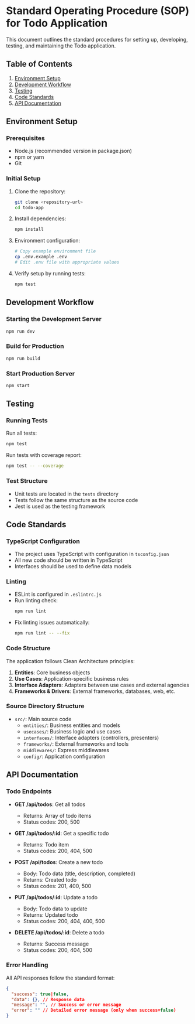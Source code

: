 # Standard Operating Procedure (SOP) for Todo Application

This document outlines the standard procedures for setting up, developing, testing, and maintaining the Todo application.

## Table of Contents

1. [Environment Setup](#environment-setup)
2. [Development Workflow](#development-workflow)
3. [Testing](#testing)
4. [Code Standards](#code-standards)
5. [API Documentation](#api-documentation)

## Environment Setup

### Prerequisites

- Node.js (recommended version in package.json)
- npm or yarn
- Git

### Initial Setup

1. Clone the repository:
   ```bash
   git clone <repository-url>
   cd todo-app
   ```

2. Install dependencies:
   ```bash
   npm install
   ```

3. Environment configuration:
   ```bash
   # Copy example environment file
   cp .env.example .env
   # Edit .env file with appropriate values
   ```

4. Verify setup by running tests:
   ```bash
   npm test
   ```

## Development Workflow

### Starting the Development Server

```bash
npm run dev
```

### Build for Production

```bash
npm run build
```

### Start Production Server

```bash
npm start
```

## Testing

### Running Tests

Run all tests:
```bash
npm test
```

Run tests with coverage report:
```bash
npm test -- --coverage
```

### Test Structure

- Unit tests are located in the `tests` directory
- Tests follow the same structure as the source code
- Jest is used as the testing framework

## Code Standards

### TypeScript Configuration

- The project uses TypeScript with configuration in `tsconfig.json`
- All new code should be written in TypeScript
- Interfaces should be used to define data models

### Linting

- ESLint is configured in `.eslintrc.js`
- Run linting check:
  ```bash
  npm run lint
  ```
- Fix linting issues automatically:
  ```bash
  npm run lint -- --fix
  ```

### Code Structure

The application follows Clean Architecture principles:

1. **Entities**: Core business objects
2. **Use Cases**: Application-specific business rules
3. **Interface Adapters**: Adapters between use cases and external agencies
4. **Frameworks & Drivers**: External frameworks, databases, web, etc.

### Source Directory Structure

- `src/`: Main source code
  - `entities/`: Business entities and models
  - `usecases/`: Business logic and use cases
  - `interfaces/`: Interface adapters (controllers, presenters)
  - `frameworks/`: External frameworks and tools
  - `middlewares/`: Express middlewares
  - `config/`: Application configuration

## API Documentation

### Todo Endpoints

- **GET /api/todos**: Get all todos
  - Returns: Array of todo items
  - Status codes: 200, 500

- **GET /api/todos/:id**: Get a specific todo
  - Returns: Todo item
  - Status codes: 200, 404, 500

- **POST /api/todos**: Create a new todo
  - Body: Todo data (title, description, completed)
  - Returns: Created todo
  - Status codes: 201, 400, 500

- **PUT /api/todos/:id**: Update a todo
  - Body: Todo data to update
  - Returns: Updated todo
  - Status codes: 200, 404, 400, 500

- **DELETE /api/todos/:id**: Delete a todo
  - Returns: Success message
  - Status codes: 200, 404, 500

### Error Handling

All API responses follow the standard format:

```json
{
  "success": true|false,
  "data": {}, // Response data
  "message": "", // Success or error message
  "error": "" // Detailed error message (only when success=false)
}
``` 